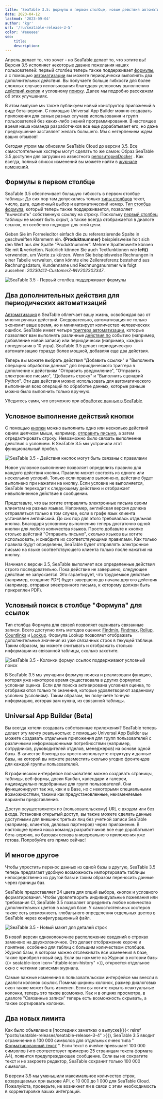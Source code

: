 ```yaml
---
title: 'SeaTable 3.5: формулы в первом столбце, новые действия автоматизации и всевозможные плюсы - SeaTable'
date: 2023-04-12
lastmod: '2023-09-04'
author: 'kgr'
url: '/ru/seatable-release-3-5'
color: '#eeeeee'
seo:
    title:
    description:
---
```


Апрель делает то, что хочет - но SeaTable делает то, что хотите вы! Версия 3.5 исполняет некоторые давние пожелания наших пользователей: первый столбец теперь также поддерживает [формулы](https://seatable.io/ru/docs/formeln/grundlagen-von-seatable-formeln/), а с помощью [автоматизации](https://seatable.io/ru/docs/automationen/uebersicht-ueber-automationen/) вы можете периодически выполнять два дополнительных действия. Вы получаете больше гибкости для более сложных случаев использования благодаря условному выполнению [действий кнопок](https://seatable.io/ru/docs/andere-spalten/die-schaltflaeche/) и условному [поиску](https://seatable.io/ru/docs/verknuepfungen/die-lookup-funktion/). Далее мы подробно расскажем об этих улучшениях.

В этом выпуске мы также публикуем новый конструктор приложений в виде бета-версии. С помощью Universal App Builder можно создавать приложения для самых разных случаев использования и групп пользователей без каких-либо знаний программирования. В настоящее время наша команда разработчиков все еще дорабатывает его, но даже предвкушение заставляет желать большего. Мы с нетерпением ждем ваших отзывов!

Сегодня утром мы обновили SeaTable Cloud до версии 3.5. Все самостоятельные хостеры могут сделать то же самое: Образ SeaTable 3.5 доступен для загрузки из известного [репозиторияDocker](https://hub.docker.com/r/seatable/seatable-enterprise) . Как всегда, полный список изменений вы можете найти в [журнале изменений](https://seatable.io/docs/changelog/version-3-5/?lang=auto).

## Формулы в первом столбце

SeaTable 3.5 обеспечивает большую гибкость в первом столбце таблицы: До сих пор там допускались только [типы столбцов](https://seatable.io/ru/docs/arbeiten-mit-spalten/uebersicht-alle-spaltentypen/) текст, число, дата, одиночный выбор и автоматический номер. [Тип столбца формула](https://seatable.io/ru/docs/formeln/grundlagen-von-seatable-formeln/), который теперь также поддерживается, позволяет "вычислить" собственную ссылку на строку. Поскольку [первый столбец](https://seatable.io/ru/docs/arbeiten-mit-spalten/die-besonderheiten-der-ersten-spalte/) таблицы не может быть скрыт, а также всегда отображается в диалоге ссылок, он особенно подходит для этой цели.

Geben Sie im Formeleditor einfach die zu referenzierende Spalte in geschweiften Klammern ein. **{Produktnummer}** beispielsweise holt sich den Wert aus der Spalte “Produktnummer”. Mehrere Spaltenwerte können Sie mit **&** verketten. Natürlich können Sie auch Textfunktionen wie **left()** verwenden, um Werte zu kürzen. Wenn Sie beispielsweise Rechnungen in einer Tabelle verwalten, dann könnte eine Zeilenreferenz bestehend aus Rechnungsdatum, Kundenname und Rechnungsnummer wie folgt aussehen: _20230412-CustomerZ-INV202302347_.

![SeaTable 3.5 - Первый столбец поддерживает формулы](https://seatable.io/wp-content/uploads/2023/04/SeaTable-3.5-FirstColumn.png)

## Два дополнительных действия для периодических автоматизаций

[Автоматизация](https://seatable.io/ru/docs/automationen/funktionsweise-von-automationen/) в SeaTable облегчает вашу жизнь, освобождая вас от многих ручных действий. Следовательно, автоматизация не только экономит ваше время, но и минимизирует количество человеческих ошибок. SeaTable имеет четыре [триггера автоматизации](https://seatable.io/ru/docs/automationen/automations-trigger/), которые позволяют вам выполнять различные [действия по](https://seatable.io/ru/docs/automationen/automations-aktionen/) событию (например, добавление новой записи) или периодически (например, каждый понедельник в 10 утра). SeaTable 3.5 делает периодическую автоматизацию гораздо более мощной, добавляя еще два действия.

Теперь вы можете выбрать действия "Добавить ссылки" и "Выполнить операцию обработки данных" для периодического триггера в дополнение к действиям "Отправить уведомление", "Отправить электронное письмо", "Добавить строку" и "Выполнить сценарий Python". Эти два действия можно использовать для автоматического выполнения всех операций по обработке данных, которые раньше можно было выполнить только вручную.

Убедитесь сами, что возможно при [обработке данных в SeaTable](https://seatable.io/ru/docs/datenverarbeitung/datenverarbeitungsoperationen-in-seatable/).

## Условное выполнение действий кнопки

С помощью [кнопки](https://seatable.io/ru/docs/andere-spalten/die-schaltflaeche/) можно выполнить одно или несколько действий одним щелчком мыши, например, [отправить письмо](https://seatable.io/ru/docs/andere-spalten/eine-e-mail-per-schaltflaeche-verschicken/), а затем отредактировать строку. Невозможно было связать выполнение действия с условием. В SeaTable 3.5 мы устранили этот функциональный пробел.

![SeaTable 3.5 - Действия кнопок могут быть связаны с правилами](https://seatable.io/wp-content/uploads/2023/04/SeaTable-3.5-ConditionalExecution.png)

Новое условное выполнение позволяет определить правило для каждого действия кнопки. Правило может состоять из одного или нескольких условий. Только если правило выполнено, действие будет выполнено при нажатии на кнопку. Если условие не выполняется, SeaTable переходит к следующему действию и отображает невыполненное действие в сообщении.

Представьте, что вы хотите отправлять электронные письма своим клиентам на разных языках. Например, английская версия должна отправляться только в том случае, если в графе язык клиента установлен английский. До сих пор для этого требовалась отдельная кнопка. Благодаря условному выполнению теперь достаточно одной кнопки для любого количества языков. Просто добавьте к кнопке столько действий "Отправить письмо", сколько языков вы хотите использовать, и снабдите их соответствующими правилами. Как только правила будут определены, SeaTable будет отправлять электронное письмо на языке соответствующего клиента только после нажатия на кнопку.

Начиная с версии 3.5, SeaTable выполняет все определенные действия строго последовательно. Пока действие не завершено, следующее действие не запускается. Это гарантирует, что трудоемкое действие (например, создание PDF) будет завершено до начала другого действия (например, отправки электронного письма, к которому должен быть прикреплен PDF).

## Условный поиск в столбце "Формула" для ссылок

Тип столбца Формула для связей позволяет оценивать связанные записи. Всего доступно пять методов оценки: [Findmin](https://seatable.io/ru/docs/verknuepfungen/die-findmin-formel/), [Findmax](https://seatable.io/ru/docs/verknuepfungen/die-findmax-formel/), [Rollup](https://seatable.io/ru/docs/verknuepfungen/die-rollup-formel/), [Countlinks](https://seatable.io/ru/docs/verknuepfungen/die-countlinks-formel/) и [Lookup](https://seatable.io/ru/docs/verknuepfungen/die-lookup-funktion/). Формула Lookup позволяет отображать дополнительные значения из уже связанных строк в текущей таблице. Таким образом, вы можете считывать и отображать столько информации из связанной таблицы, сколько захотите.

![SeaTable 3.5 - Колонки формул ссылок поддерживают условный поиск](https://seatable.io/wp-content/uploads/2023/04/SeaTable-3.5-ConditionalLookup.png)

В SeaTable 3.5 мы улучшили формулу поиска и реализовали функцию, которая уже некоторое время существовала в других формулах: условная оценка. Если для поиска активирована условная оценка, то отображаются только те значения, которые удовлетворяют заданному условию (условиям). Таким образом, вы получаете точную информацию, которая вам нужна, из связанной таблицы.

## Universal App Builder (Beta)

Вы всегда хотели создавать собственные приложения? SeaTable теперь делает эту мечту реальностью: с помощью Universal App Builder вы можете создавать отдельные приложения для групп пользователей с различными информационными потребностями (например, сотрудников, руководителей отделов, менеджеров) на основе одной базы. В качестве бэкенда вы просто используете структуру и данные базы, на которой вы можете разместить сколько угодно фронтендов для каждой группы пользователей.

В графическом интерфейсе пользователя можно создавать страницы, таблицы, веб-формы, доски Канбан, календари и галереи, индивидуально подобранные для групп пользователей. Они функционируют так же, как и в Base, но с некоторыми специальными возможностями, такими как предустановленные, неизменяемые варианты представления.

Доступ осуществляется по (пользовательскому) URL с входом или без входа. Установив открытый доступ, вы также можете сделать данные доступными для внешних третьих лиц без учетной записи SeaTable (например, клиентов, деловых партнеров) через приложение. В настоящее время наша команда разработчиков все еще дорабатывает бета-версию, но базовая основа универсального приложения уже готова. Попробуйте его прямо сейчас!

## И многое другое

Чтобы упростить перенос данных из одной базы в другую, SeaTable 3.5 теперь предлагает удобную возможность импортировать таблицы непосредственно из другой базы и таким образом переносить данные через границы баз.

SeaTable предоставляет 24 цвета для опций выбора, кнопок и условного форматирования. Чтобы удовлетворить индивидуальные пожелания или требования CI, SeaTable 3.5 позволяет определить любое количество дополнительных цветов в каждой базе. У самостоятельных хостеров также есть возможность глобального определения отдельных цветов в SeaTable через конфигурационный файл.

![SeaTable 3.5 - Новый макет для деталей строк](https://seatable.io/wp-content/uploads/2023/04/SeaTable-3.5-RowDetails.png)

В новой версии одноколоночное расположение сведений о строках заменено на двухколоночное. Это делает отображение короче и понятнее, особенно для таблиц с большим количеством столбцов. Журнал базы, в котором можно отслеживать все изменения в базе, также приобрел новый вид. Если вы нажмете на Журнал в истории базы {{< seatable-icon icon="dtable-icon-history" >}}, откроется отдельное окно с четкими записями журнала.

Самые важные изменения в пользовательском интерфейсе мы внесли в диалоги колонок ссылок. Помимо ширины колонок, размер диалоговых окон также может быть изменен. Если вы хотите скрыть неактуальные колонки, теперь это также возможно. Как и в опциях просмотра, в диалоге "Связанные записи" теперь есть возможность скрывать, а также сортировать колонки.

## Два новых лимита

Как было объявлено в [последних заметках о выпуске]({{< relref "posts/seatable-releases/seatable-release-3-4" >}}), SeaTable 3.5 вводит ограничение в 100 000 символов для отдельных ячеек типа " [Форматированный текст](https://seatable.io/ru/docs/text-und-zahlen/die-spalten-text-und-formatierter-text/) ". Если текст в ячейке превышает 100 000 символов (что соответствует примерно 25 страницам текста формата A4), появится предупреждающее сообщение. Если вы не сократите текст и не закроете редактор, SeaTable сохранит только 100 000 символов.

В версии 3.5 мы уменьшили максимальное количество строк, возвращаемых при вызове API, с 10 000 до 1 000 для SeaTable Cloud. Пожалуйста, проверьте, не возникнет ли в связи с этим необходимость в корректировке ваших интеграций.
